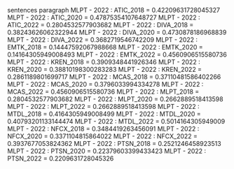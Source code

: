 sentences
paragraph
MLPT - 2022 : ATIC_2018 = 0.42209631728045327
MLPT - 2022 : ATIC_2020 = 0.47875354107648727
MLPT - 2022 : ATIC_2022 = 0.2804532577903682
MLPT - 2022 : DIVA_2018 = 0.38243626062322944
MLPT - 2022 : DIVA_2020 = 0.4730878186968839
MLPT - 2022 : DIVA_2022 = 0.3682719546742209
MLPT - 2022 : EMTK_2018 = 0.14447592067988668
MLPT - 2022 : EMTK_2020 = 0.14164305949008493
MLPT - 2022 : EMTK_2022 = 0.4560906515580736
MLPT - 2022 : KREN_2018 = 0.3909348441926346
MLPT - 2022 : KREN_2020 = 0.38810198300283283
MLPT - 2022 : KREN_2022 = 0.2861189801699717
MLPT - 2022 : MCAS_2018 = 0.37110481586402266
MLPT - 2022 : MCAS_2020 = 0.3796033994334278
MLPT - 2022 : MCAS_2022 = 0.4560906515580736
MLPT - 2022 : MLPT_2018 = 0.2804532577903682
MLPT - 2022 : MLPT_2020 = 0.2662889518413598
MLPT - 2022 : MLPT_2022 = 0.2662889518413598
MLPT - 2022 : MTDL_2018 = 0.4164305949008499
MLPT - 2022 : MTDL_2020 = 0.40793201133144474
MLPT - 2022 : MTDL_2022 = 0.5014164305949009
MLPT - 2022 : NFCX_2018 = 0.3484419263456091
MLPT - 2022 : NFCX_2020 = 0.3371104815864022
MLPT - 2022 : NFCX_2022 = 0.3937677053824362
MLPT - 2022 : PTSN_2018 = 0.2521246458923513
MLPT - 2022 : PTSN_2020 = 0.22379603399433423
MLPT - 2022 : PTSN_2022 = 0.2209631728045326
